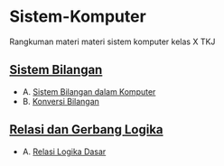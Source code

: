 # Sistem-Komputer
Rangkuman materi materi sistem komputer kelas X TKJ

## [Sistem Bilangan](sistembilangan.md)
- A. [Sistem Bilangan dalam Komputer](sistem-bilangan.md)
- B. [Konversi Bilangan](konversi-bilangan.md)

## [Relasi dan Gerbang Logika](gerbang-logika.md)
- A. [Relasi Logika Dasar](relasi.md)
